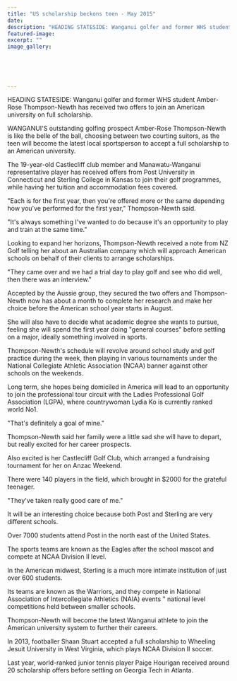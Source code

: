 ```yaml
---
title: "US scholarship beckons teen - May 2015"
date: 
description: "HEADING STATESIDE: Wanganui golfer and former WHS student Amber-Rose Thompson-Newth has received two offers to join an American university on full scholarship, Wanganui Chronicle article on 5/5/15..."
featured-image: 
excerpt: ""
image_gallery:
    
    
    
    
    
---
```


<p><span>HEADING STATESIDE: Wanganui golfer and former WHS student Amber-Rose Thompson-Newth has received two offers to join an American university on full scholarship.</span></p>
<p>WANGANUI'S outstanding golfing prospect Amber-Rose Thompson-Newth is like the belle of the ball, choosing between two courting suitors, as the teen will become the latest local sportsperson to accept a full scholarship to an American university.</p>
<p>The 19-year-old Castlecliff club member and Manawatu-Wanganui representative player has received offers from Post University in Connecticut and Sterling College in Kansas to join their golf programmes, while having her tuition and accommodation fees covered.</p>
<p>"Each is for the first year, then you're offered more or the same depending how you've performed for the first year," Thompson-Newth said.</p>
<p>"It's always something I've wanted to do because it's an opportunity to play and train at the same time."</p>
<p>Looking to expand her horizons, Thompson-Newth received a note from NZ Golf telling her about an Australian company which will approach American schools on behalf of their clients to arrange scholarships.</p>
<p>"They came over and we had a trial day to play golf and see who did well, then there was an interview."</p>
<p>Accepted by the Aussie group, they secured the two offers and Thompson-Newth now has about a month to complete her research and make her choice before the American school year starts in August.</p>
<p>She will also have to decide what academic degree she wants to pursue, feeling she will spend the first year doing "general courses" before settling on a major, ideally something involved in sports.</p>
<p>Thompson-Newth's schedule will revolve around school study and golf practice during the week, then playing in various tournaments under the National Collegiate Athletic Association (NCAA) banner against other schools on the weekends.</p>
<p>Long term, she hopes being domiciled in America will lead to an opportunity to join the professional tour circuit with the Ladies Professional Golf Association (LGPA), where countrywoman Lydia Ko is currently ranked world No1.</p>
<p>"That's definitely a goal of mine."</p>
<p>Thompson-Newth said her family were a little sad she will have to depart, but really excited for her career prospects.</p>
<p>Also excited is her Castlecliff Golf Club, which arranged a fundraising tournament for her on Anzac Weekend.</p>
<p>There were 140 players in the field, which brought in $2000 for the grateful teenager.</p>
<p>"They've taken really good care of me."</p>
<p>It will be an interesting choice because both Post and Sterling are very different schools.</p>
<p>Over 7000 students attend Post in the north east of the United States.</p>
<p>The sports teams are known as the Eagles after the school mascot and compete at NCAA Division II level.</p>
<p>In the American midwest, Sterling is a much more intimate institution of just over 600 students.</p>
<p>Its teams are known as the Warriors, and they compete in National Association of Intercollegiate Athletics (NAIA) events " national level competitions held between smaller schools.</p>
<p>Thompson-Newth will become the latest Wanganui athlete to join the American university system to further their careers.</p>
<p>In 2013, footballer Shaan Stuart accepted a full scholarship to Wheeling Jesuit University in West Virginia, which plays NCAA Division II soccer.</p>
<p>Last year, world-ranked junior tennis player Paige Hourigan received around 20 scholarship offers before settling on Georgia Tech in Atlanta.</p>

